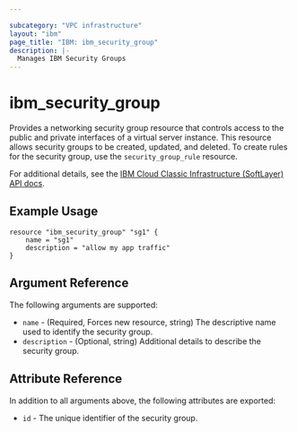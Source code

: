 ```yaml
---

subcategory: "VPC infrastructure"
layout: "ibm"
page_title: "IBM: ibm_security_group"
description: |-
  Manages IBM Security Groups
---
```


# ibm\_security_group

Provides a networking security group resource that controls access to the public and private interfaces of a virtual server instance. This resource allows security groups to be created, updated, and deleted. To create rules for the security group, use the `security_group_rule` resource.

For additional details, see the [IBM Cloud Classic Infrastructure (SoftLayer) API docs](http://sldn.softlayer.com/reference/datatypes/SoftLayer_Network_SecurityGroup).

## Example Usage

```
resource "ibm_security_group" "sg1" {
    name = "sg1"
    description = "allow my app traffic"
}
```

## Argument Reference

The following arguments are supported:

* `name` - (Required, Forces new resource, string) The descriptive name used to identify the security group.
* `description` - (Optional, string) Additional details to describe the security group.

## Attribute Reference

In addition to all arguments above, the following attributes are exported:

* `id` - The unique identifier of the security group.
